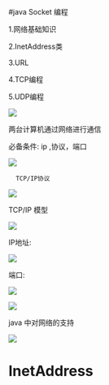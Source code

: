 #java Socket 编程

1.网络基础知识

2.InetAddress类

3.URL

4.TCP编程

5.UDP编程

![](http://i.imgur.com/6c5z5br.png)

两台计算机通过网络进行通信

必备条件: ip ,协议，端口

![](http://i.imgur.com/UvSiJd6.png)


      TCP/IP协议

![](http://i.imgur.com/obOibgL.png)

TCP/IP 模型

![](http://i.imgur.com/A9QeiSt.png)

IP地址:

![](http://i.imgur.com/CouNmkX.png)

端口:

![](http://i.imgur.com/9ujKLsG.png)

![](http://i.imgur.com/IdKPwFg.png)

java 中对网络的支持

![](http://i.imgur.com/yOBCTOd.png)

# InetAddress







